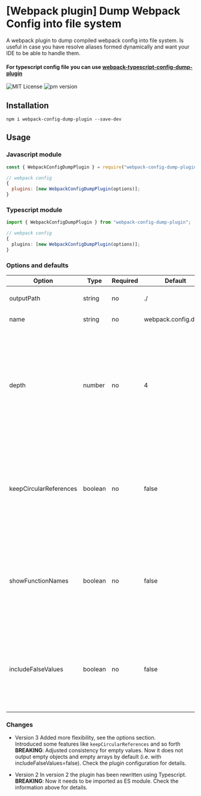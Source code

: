 # [Webpack plugin] Dump Webpack Config into file system

A webpack plugin to dump compiled webpack config into file system. Is useful in case
you have resolve aliases formed dynamically and want your IDE to be able to handle them.

#### For typescript config file you can use [webpack-typescript-config-dump-plugin](https://www.npmjs.com/package/webpack-typescript-config-dump-plugin)

![MIT License](https://camo.githubusercontent.com/d59450139b6d354f15a2252a47b457bb2cc43828/68747470733a2f2f696d672e736869656c64732e696f2f6e706d2f6c2f7365727665726c6573732e737667)
<img alt="pm version" src="https://img.shields.io/npm/v/webpack-config-dump-plugin">

## Installation

```
npm i webpack-config-dump-plugin --save-dev
```

## Usage

### Javascript module

```js
const { WebpackConfigDumpPlugin } = require("webpack-config-dump-plugin");

// webpack config
{
  plugins: [new WebpackConfigDumpPlugin(options)];
}
```

### Typescript module

```typescript
import { WebpackConfigDumpPlugin } from "webpack-config-dump-plugin";

// webpack config
{
  plugins: [new WebpackConfigDumpPlugin(options)];
}
```

### Options and defaults

| Option                 | Type    | Required | Default             | Description                                                                                                                                  |
| ---------------------- | ------- | -------- | ------------------- | -------------------------------------------------------------------------------------------------------------------------------------------- |
| outputPath             | string  | no       | ./                  | Path to store config dump                                                                                                                    |
| name                   | string  | no       | webpack.config.dump | Dump filename                                                                                                                                |
| depth                  | number  | no       | 4                   | Config depth. Since webpack config is circularly locked, we can't dump whole config. This parameter sets how deep config dump will be stored |
| keepCircularReferences | boolean | no       | false               | If true, dumps whole config (**disables the "depth" option**) and marks parts that are circular references                                   |
| showFunctionNames      | boolean | no       | false               | By default functions are excluded from the final dump. If true, plugin marks properties that are functions                                   |
| includeFalseValues     | boolean | no       | false               | By default false-ish values are excluded from the dump. If true, plugin will dump empty objects, 0, '' etc                                   |

### Changes

- Version 3
  Added more flexibility, see the options section.  
  Introduced some features like `keepCircularReferences` and so forth  
  **BREAKING**: Adjusted consistency for empty values. Now it does not output empty objects
  and empty arrays by default (i.e. with includeFalseValues=false). Check the plugin
  configuration for details.

- Version 2
  In version 2 the plugin has been rewritten using Typescript.  
  **BREAKING**: Now it needs to be imported as ES module. Check the information above for details.
